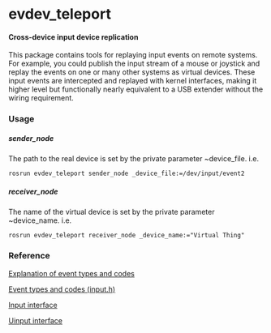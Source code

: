 evdev\_teleport
===============

#### Cross-device input device replication

This package contains tools for replaying input events on remote systems.  For
example, you could publish the input stream of a mouse or joystick and replay
the events on one or many other systems as virtual devices.  These input events
are intercepted and replayed with kernel interfaces, making it higher level but
functionally nearly equivalent to a USB extender without the wiring
requirement.

### Usage

##### sender\_node

The path to the real device is set by the private parameter ~device\_file.
i.e.

    rosrun evdev_teleport sender_node _device_file:=/dev/input/event2

##### receiver\_node

The name of the virtual device is set by the private parameter ~device\_name.
i.e.

    rosrun evdev_teleport receiver_node _device_name:="Virtual Thing"

### Reference

[Explanation of event types and codes][0]

[Event types and codes (input.h)][1]

[Input interface][2]

[Uinput interface][3]

[0]: https://www.kernel.org/doc/Documentation/input/event-codes.txt
[1]: http://lxr.free-electrons.com/source/include/uapi/linux/input.h
[2]: http://lxr.free-electrons.com/source/include/linux/input.h
[3]: http://lxr.free-electrons.com/source/include/linux/uinput.h
